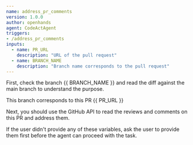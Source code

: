 ```yaml
---
name: address_pr_comments
version: 1.0.0
author: openhands
agent: CodeActAgent
triggers:
- /address_pr_comments
inputs:
  - name: PR_URL
    description: "URL of the pull request"
  - name: BRANCH_NAME
    description: "Branch name corresponds to the pull request"
---
```


First, check the branch {{ BRANCH_NAME }} and read the diff against the main branch to understand the purpose.

This branch corresponds to this PR {{ PR_URL }}

Next, you should use the GitHub API to read the reviews and comments on this PR and address them.

If the user didn't provide any of these variables, ask the user to provide them first before the agent can proceed with the task.
